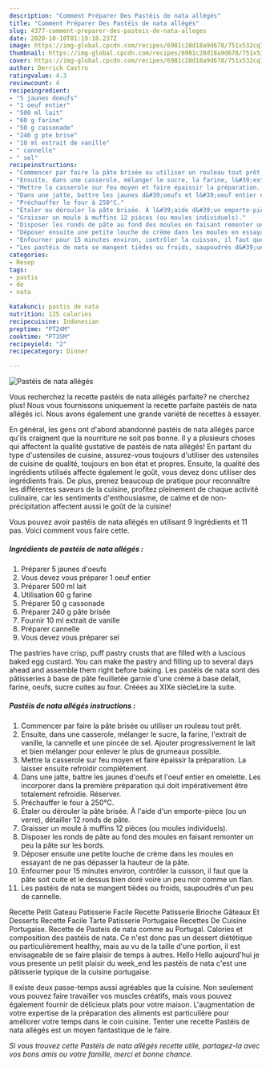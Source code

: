 ```yaml
---
description: "Comment Préparer Des Pastéis de nata allégés"
title: "Comment Préparer Des Pastéis de nata allégés"
slug: 4377-comment-preparer-des-pasteis-de-nata-alleges
date: 2020-10-10T01:19:18.237Z
image: https://img-global.cpcdn.com/recipes/6981c28d18a9d678/751x532cq70/pasteis-de-nata-alleges-photo-principale-de-la-recette.jpg
thumbnail: https://img-global.cpcdn.com/recipes/6981c28d18a9d678/751x532cq70/pasteis-de-nata-alleges-photo-principale-de-la-recette.jpg
cover: https://img-global.cpcdn.com/recipes/6981c28d18a9d678/751x532cq70/pasteis-de-nata-alleges-photo-principale-de-la-recette.jpg
author: Derrick Castro
ratingvalue: 4.3
reviewcount: 4
recipeingredient:
- "5 jaunes doeufs"
- "1 oeuf entier"
- "500 ml lait"
- "60 g farine"
- "50 g cassonade"
- "240 g pte brise"
- "10 ml extrait de vanille"
- " cannelle"
- " sel"
recipeinstructions:
- "Commencer par faire la pâte brisée ou utiliser un rouleau tout prêt."
- "Ensuite, dans une casserole, mélanger le sucre, la farine, l&#39;extrait de vanille, la cannelle et une pincée de sel. Ajouter progressivement le lait et bien mélanger pour enlever le plus de grumeaux possible."
- "Mettre la casserole sur feu moyen et faire épaissir la préparation. La laisser ensuite refroidir complètement."
- "Dans une jatte, battre les jaunes d&#39;oeufs et l&#39;oeuf entier en omelette. Les incorporer dans la première préparation qui doit impérativement être totalement refroidie. Réserver."
- "Préchauffer le four à 250°C."
- "Étaler ou dérouler la pâte brisée. À l&#39;aide d&#39;un emporte-pièce (ou un verre), détailler 12 ronds de pâte."
- "Graisser un moule à muffins 12 pièces (ou moules individuels)."
- "Disposer les ronds de pâte au fond des moules en faisant remonter un peu la pâte sur les bords."
- "Déposer ensuite une petite louche de crème dans les moules en essayant de ne pas dépasser la hauteur de la pâte."
- "Enfourner pour 15 minutes environ, contrôler la cuisson, il faut que la pâte soit cuite et le dessus bien doré voire un peu noir comme un flan."
- "Les pastéis de nata se mangent tièdes ou froids, saupoudrés d&#39;un peu de cannelle."
categories:
- Resep
tags:
- pastis
- de
- nata

katakunci: pastis de nata 
nutrition: 125 calories
recipecuisine: Indonesian
preptime: "PT24M"
cooktime: "PT35M"
recipeyield: "2"
recipecategory: Dinner

---
```



![Pastéis de nata allégés](https://img-global.cpcdn.com/recipes/6981c28d18a9d678/751x532cq70/pasteis-de-nata-alleges-photo-principale-de-la-recette.jpg)

Vous recherchez la recette pastéis de nata allégés parfaite? ne cherchez plus! Nous vous fournissons uniquement la recette parfaite pastéis de nata allégés ici. Nous avons également une grande variété de recettes à essayer.

En général, les gens ont d'abord abandonné pastéis de nata allégés parce qu'ils craignent que la nourriture ne soit pas bonne. Il y a plusieurs choses qui affectent la qualité gustative de pastéis de nata allégés! En partant du type d'ustensiles de cuisine, assurez-vous toujours d'utiliser des ustensiles de cuisine de qualité, toujours en bon état et propres. Ensuite, la qualité des ingrédients utilisés affecte également le goût, vous devez donc utiliser des ingrédients frais. De plus, prenez beaucoup de pratique pour reconnaître les différentes saveurs de la cuisine, profitez pleinement de chaque activité culinaire, car les sentiments d'enthousiasme, de calme et de non-précipitation affectent aussi le goût de la cuisine!

<!--inarticleads1-->

Vous pouvez avoir pastéis de nata allégés en utilisant 9 Ingrédients et 11 pas. Voici comment vous faire cette.

##### Ingrédients de pastéis de nata allégés :

1. Préparer 5 jaunes d&#39;oeufs
1. Vous devez vous préparer 1 oeuf entier
1. Préparer 500 ml lait
1. Utilisation 60 g farine
1. Préparer 50 g cassonade
1. Préparer 240 g pâte brisée
1. Fournir 10 ml extrait de vanille
1. Préparer  cannelle
1. Vous devez vous préparer  sel


The pastries have crisp, puff pastry crusts that are filled with a luscious baked egg custard. You can make the pastry and filling up to several days ahead and assemble them right before baking. Les pastéis de nata sont des pâtisseries à base de pâte feuilletée garnie d&#39;une crème à base delait, farine, oeufs, sucre cuites au four. Créées au XIXe siècleLire la suite. 

<!--inarticleads2-->

##### Pastéis de nata allégés instructions :

1. Commencer par faire la pâte brisée ou utiliser un rouleau tout prêt.
1. Ensuite, dans une casserole, mélanger le sucre, la farine, l&#39;extrait de vanille, la cannelle et une pincée de sel. Ajouter progressivement le lait et bien mélanger pour enlever le plus de grumeaux possible.
1. Mettre la casserole sur feu moyen et faire épaissir la préparation. La laisser ensuite refroidir complètement.
1. Dans une jatte, battre les jaunes d&#39;oeufs et l&#39;oeuf entier en omelette. Les incorporer dans la première préparation qui doit impérativement être totalement refroidie. Réserver.
1. Préchauffer le four à 250°C.
1. Étaler ou dérouler la pâte brisée. À l&#39;aide d&#39;un emporte-pièce (ou un verre), détailler 12 ronds de pâte.
1. Graisser un moule à muffins 12 pièces (ou moules individuels).
1. Disposer les ronds de pâte au fond des moules en faisant remonter un peu la pâte sur les bords.
1. Déposer ensuite une petite louche de crème dans les moules en essayant de ne pas dépasser la hauteur de la pâte.
1. Enfourner pour 15 minutes environ, contrôler la cuisson, il faut que la pâte soit cuite et le dessus bien doré voire un peu noir comme un flan.
1. Les pastéis de nata se mangent tièdes ou froids, saupoudrés d&#39;un peu de cannelle.


Recette Petit Gateau Patisserie Facile Recette Patisserie Brioche Gâteaux Et Desserts Recette Facile Tarte Patisserie Portugaise Recettes De Cuisine Portugaise. Recette de Pasteis de nata comme au Portugal. Calories et composition des pastéis de nata. Ce n&#39;est donc pas un dessert diététique ou particulièrement healthy, mais au vu de la taille d&#39;une portion, il est envisageable de se faire plaisir de temps à autres. Hello Hello aujourd&#39;hui je vous presente un petit plaisir du week_end les pastéis de nata c&#39;est une pâtisserie typique de la cuisine portugaise. 

<!--inarticleads1-->

<p>
Il existe deux passe-temps aussi agréables que la cuisine. Non seulement vous pouvez faire travailler vos muscles créatifs, mais vous pouvez également fournir de délicieux plats pour votre maison. L'augmentation de votre expertise de la préparation des aliments est particulière pour améliorer votre temps dans le coin cuisine. Tenter une recette Pastéis de nata allégés est un moyen fantastique de le faire.
</p>

<p>
<i>Si vous trouvez cette Pastéis de nata allégés recette utile, partagez-la avec vos bons amis ou votre famille, merci et bonne chance.</i>
</p>
